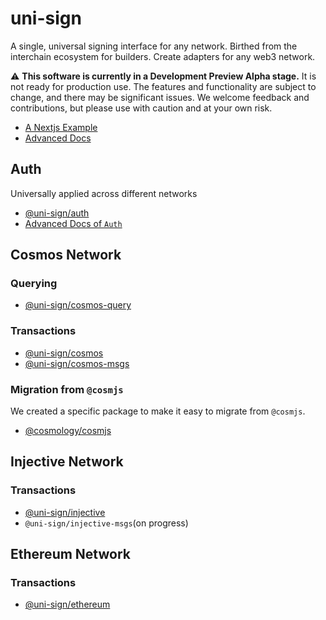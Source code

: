# uni-sign

A single, universal signing interface for any network. Birthed from the interchain ecosystem for builders. Create adapters for any web3 network.

⚠️ **This software is currently in a Development Preview Alpha stage.** It is not ready for production use. The features and functionality are subject to change, and there may be significant issues. We welcome feedback and contributions, but please use with caution and at your own risk.

- [A Nextjs Example](https://github.com/cosmology-tech/uni-sign-example)
- [Advanced Docs](/docs/)

## Auth

Universally applied across different networks

- [@uni-sign/auth](/packages/auth/README.md)
- [Advanced Docs of `Auth`](/docs/auth-wallet-signer.md)

## Cosmos Network

### Querying

- [@uni-sign/cosmos-query](/networks/cosmos-query/README.md)
  
### Transactions

- [@uni-sign/cosmos](/networks/cosmos/README.md)
- [@uni-sign/cosmos-msgs](/networks/cosmos-msgs/README.md)

### Migration from `@cosmjs`

We created a specific package to make it easy to migrate from `@cosmjs`.

- [@cosmology/cosmjs](/networks/cosmjs/README.md)

## Injective Network

### Transactions

- [@uni-sign/injective](/networks/injective/README.md)
- `@uni-sign/injective-msgs`(on progress)

## Ethereum Network

### Transactions

- [@uni-sign/ethereum](/networks/ethereum/README.md)
